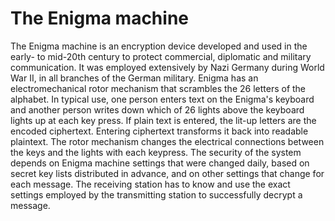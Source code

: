 # The Enigma machine

The Enigma machine is an encryption device developed and used in the early- to mid-20th century to protect commercial, diplomatic and military communication. It was employed extensively by Nazi Germany during World War II, in all branches of the German military. Enigma has an electromechanical rotor mechanism that scrambles the 26 letters of the alphabet. In typical use, one person enters text on the Enigma's keyboard and another person writes down which of 26 lights above the keyboard lights up at each key press. If plain text is entered, the lit-up letters are the encoded ciphertext. Entering ciphertext transforms it back into readable plaintext. The rotor mechanism changes the electrical connections between the keys and the lights with each keypress. The security of the system depends on Enigma machine settings that were changed daily, based on secret key lists distributed in advance, and on other settings that change for each message. The receiving station has to know and use the exact settings employed by the transmitting station to successfully decrypt a message.
